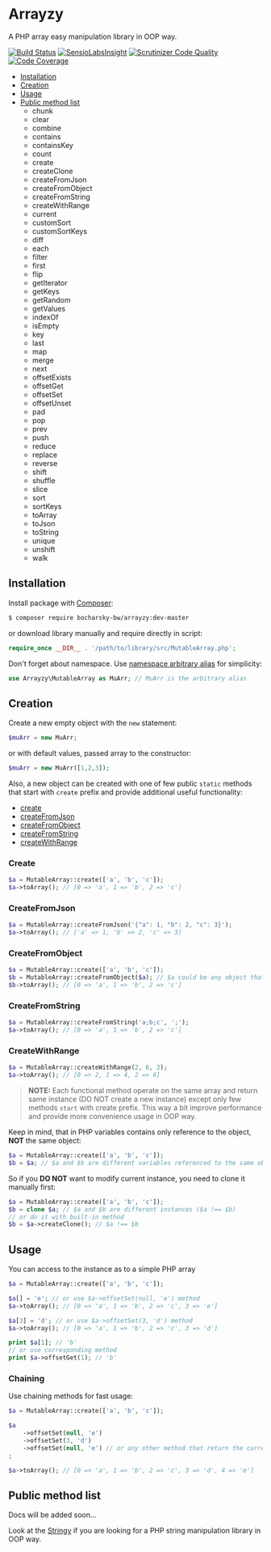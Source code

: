 # Arrayzy

A PHP array easy manipulation library in OOP way.

[![Build Status](https://travis-ci.org/bocharsky-bw/Arrayzy.svg?branch=master)](https://travis-ci.org/bocharsky-bw/Arrayzy)
[![SensioLabsInsight](https://insight.sensiolabs.com/projects/e0235f5d-a89b-4add-b3c6-45813d2bf9eb/mini.png)](https://insight.sensiolabs.com/projects/e0235f5d-a89b-4add-b3c6-45813d2bf9eb)
[![Scrutinizer Code Quality](https://scrutinizer-ci.com/g/bocharsky-bw/Arrayzy/badges/quality-score.png?b=master)](https://scrutinizer-ci.com/g/bocharsky-bw/Arrayzy/?branch=master)
[![Code Coverage](https://scrutinizer-ci.com/g/bocharsky-bw/Arrayzy/badges/coverage.png?b=master)](https://scrutinizer-ci.com/g/bocharsky-bw/Arrayzy/?branch=master)

* [Installation](#installation)
* [Creation](#creation)
* [Usage](#usage)
* [Public method list](#public-method-list)
    * chunk
    * clear
    * combine
    * contains
    * containsKey
    * count
    * create
    * createClone
    * createFromJson
    * createFromObject
    * createFromString
    * createWithRange
    * current
    * customSort
    * customSortKeys
    * diff
    * each
    * filter
    * first
    * flip
    * getIterator
    * getKeys
    * getRandom
    * getValues
    * indexOf
    * isEmpty
    * key
    * last
    * map
    * merge
    * next
    * offsetExists
    * offsetGet
    * offsetSet
    * offsetUnset
    * pad
    * pop
    * prev
    * push
    * reduce
    * replace
    * reverse
    * shift
    * shuffle
    * slice
    * sort
    * sortKeys
    * toArray
    * toJson
    * toString
    * unique
    * unshift
    * walk

## Installation

Install package with [Composer](https://getcomposer.org/):

``` bash
$ composer require bocharsky-bw/arrayzy:dev-master
```

or download library manually and require directly in script:

``` php
require_once __DIR__ . '/path/to/library/src/MutableArray.php';
```

Don't forget about namespace.
Use [namespace arbitrary alias](http://php.net/manual/en/language.namespaces.importing.php) for simplicity:

``` php
use Arrayzy\MutableArray as MuArr; // MuArr is the arbitrary alias
```

## Creation

Create a new empty object with the `new` statement:

``` php
$muArr = new MuArr;
```

or with default values, passed array to the constructor:

``` php
$muArr = new MuArr([1,2,3]);
```

Also, a new object can be created with one of few public `static` methods
that start with `create` prefix and provide additional useful functionality:

* [create](#create)
* [createFromJson](#createFromJson)
* [createFromObject](#createFromObject)
* [createFromString](#createFromString)
* [createWithRange](#createWithRange)

### Create

``` php
$a = MutableArray::create(['a', 'b', 'c']);
$a->toArray(); // [0 => 'a', 1 => 'b', 2 => 'c']
```

### CreateFromJson

``` php
$a = MutableArray::createFromJson('{"a": 1, "b": 2, "c": 3}');
$a->toArray(); // ['a' => 1, 'b' => 2, 'c' => 3]
```

### CreateFromObject

``` php
$a = MutableArray::create(['a', 'b', 'c']);
$b = MutableArray::createFromObject($a); // $a could be any object that implemented \ArrayAccess interface
$b->toArray(); // [0 => 'a', 1 => 'b', 2 => 'c']
```

### CreateFromString

``` php
$a = MutableArray::createFromString('a;b;c', ';');
$a->toArray(); // [0 => 'a', 1 => 'b', 2 => 'c']
```

### CreateWithRange

``` php
$a = MutableArray::createWithRange(2, 6, 2);
$a->toArray(); // [0 => 2, 1 => 4, 2 => 6]
```

> **NOTE:** Each functional method operate on the same array and return same instance
(DO NOT create a new instance) except only few methods `start` with create prefix.
This way a bit improve performance and provide more convenience usage in OOP way.

Keep in mind, that in PHP variables contains only reference to the object, **NOT** the same object:

``` php
$a = MutableArray::create(['a', 'b', 'c']);
$b = $a; // $a and $b are different variables referenced to the same object ($a === $b)
```

So if you **DO NOT** want to modify current instance, you need to clone it manually first:

``` php
$a = MutableArray::create(['a', 'b', 'c']);
$b = clone $a; // $a and $b are different instances ($a !== $b)
// or do it with built-in method
$b = $a->createClone(); // $a !== $b
```

## Usage

You can access to the instance as to a simple PHP array

``` php
$a = MutableArray::create(['a', 'b', 'c']);

$a[] = 'e'; // or use $a->offsetSet(null, 'e') method
$a->toArray(); // [0 => 'a', 1 => 'b', 2 => 'c', 3 => 'e']

$a[3] = 'd'; // or use $a->offsetSet(3, 'd') method
$a->toArray(); // [0 => 'a', 1 => 'b', 2 => 'c', 3 => 'd']

print $a[1]; // 'b'
// or use corresponding method
print $a->offsetGet(1); // 'b'
```

### Chaining

Use chaining methods for fast usage:

``` php
$a = MutableArray::create(['a', 'b', 'c']);

$a
    ->offsetSet(null, 'e')
    ->offsetSet(3, 'd')
    ->offsetSet(null, 'e') // or any other method that return the current instance
;

$a->toArray(); // [0 => 'a', 1 => 'b', 2 => 'c', 3 => 'd', 4 => 'e']
```

## Public method list

Docs will be added soon...

Look at the [Stringy](https://github.com/danielstjules/Stringy) if you are looking for a PHP string manipulation library in OOP way.

